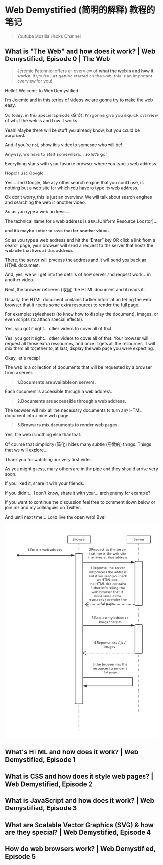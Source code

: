 # Web Demystified (简明的解释) 教程的笔记  
> Youtube Mozilla Hacks Channel  

## What is "The Web" and how does it work? | Web Demystified, Episode 0 | The Web
> Jeremie Patonnier offers an overview of **what the web is and how it works**. If you're just getting started on the web, this is an important overview for you!  

Hello!. Welcome to Web Demystified.  

I’m Jeremie and in this series of videos we are gonna try to make the web easy.  

So today, in this special episode (章节), I’m gonna give you a quick overview of what the web is and how it works.  

Yeah! Maybe there will be stuff you already know, but you could be surprised.  

And if you’re not, show this video to someone who will be!  

Anyway, we have to start somewhere… so let’s go!  

Everything starts with your favorite browser where you type a web address.  

Nope! I use Google.  

Yes… and Google, like any other search engine that you could use, is nothing but a web site for which you have to type its web address.  

Ok don’t worry, this is just an overview. We will talk about search engines and searching the web in another video.  

So as you type a web address…  

The technical name for a web address is a `URL`(Uniform Resource Locator)…  

and it’s maybe better to save that for another video.  

So as you type a web address and hit the “Enter” key  OR click a link from a search page, your browser will send a request to the server that hosts the web site that lives at that address.  

There, the server will process the address and it will send you back an HTML document.  

And, yes, we will get into the details of how server and request work… in another video.  

Next, the browser retrieves (取回) the HTML document and it reads it.  

Usually, the HTML document contains further information telling the web browser that it needs some extra resources to render the full page.  

For example: stylesheets (to know how to display the document), images, or even scripts (to attach special effects).  

Yes, you got it right… other videos to cover all of that.  

Yes, you got it right… other videos to cover all of that. Your browser will request all those extra ressources, and once it gets all the resources, it will mix them all together to, at last, display the web page you were expecting.   

Okay, let's recap!  

The web is a collection of documents that will be requested by a browser from a server.  
> **1.Documents are available on servers.**  

Each document is accessible through a web address.  
> **2.Documents are accessible through a web address.**  

The browser will mix all the necessary documents to turn any HTML document into a nice web page.  
> **3.Browsers mix documents to render web pages.**  

Yes, the web is nothing else than that.  

Of course that simplicity (简化) hides many subtle (细微的) things. Things that we will explore…

Thank you for watching our very first video.  

As you might guess, many others are in the pipe and they should arrive very soon.  

If you liked it, share it with your friends.  

If you didn’t… I don't know, share it with your… arch enemy for example?  

If you want to continue the discussion feel free to comment down below or join me and my colleagues on Twitter.  

And until next time… Long live the open web! Bye!  

![What the web is and how it works.](images/what-the-web-is-and-how-it-works.png)





## What's HTML and how does it work? | Web Demystified, Episode 1  



## What is CSS and how does it style web pages? | Web Demystified, Episode 2  



## What is JavaScript and how does it work? | Web Demystified, Episode 3  



## What are Scalable Vector Graphics (SVG) & how are they special? | Web Demystified, Episode 4  



## How do web browsers work? | Web Demystified, Episode 5  





